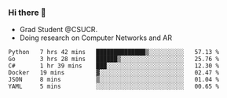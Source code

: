 ### Hi there 👋
- Grad Student @CSUCR. 
- Doing research on Computer Networks and AR
<!--START_SECTION:waka-->

```text
Python   7 hrs 42 mins   ██████████████▒░░░░░░░░░░   57.13 %
Go       3 hrs 28 mins   ██████▒░░░░░░░░░░░░░░░░░░   25.76 %
C#       1 hr 39 mins    ███░░░░░░░░░░░░░░░░░░░░░░   12.30 %
Docker   19 mins         ▓░░░░░░░░░░░░░░░░░░░░░░░░   02.47 %
JSON     8 mins          ▒░░░░░░░░░░░░░░░░░░░░░░░░   01.04 %
YAML     5 mins          ░░░░░░░░░░░░░░░░░░░░░░░░░   00.65 %
```

<!--END_SECTION:waka-->
<!--
**jluo117/jluo117** is a ✨ _special_ ✨ repository because its `README.md` (this file) appears on your GitHub profile.

Here are some ideas to get you started:

- 🔭 I’m currently working on ...
- 🌱 I’m currently learning ...
- 👯 I’m looking to collaborate on ...
- 🤔 I’m looking for help with ...
- 💬 Ask me about ...
- 📫 How to reach me: ...
- 😄 Pronouns: ...
- ⚡ Fun fact: ...
-->
